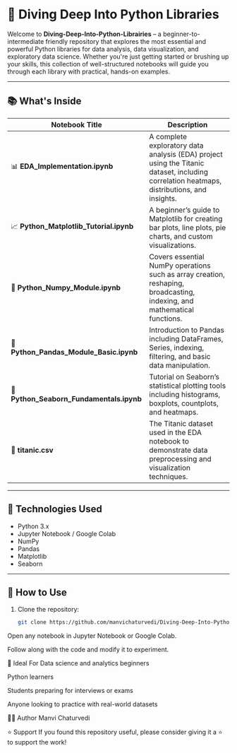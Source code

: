 # 🐍 Diving Deep Into Python Libraries

Welcome to **Diving-Deep-Into-Python-Librairies** – a beginner-to-intermediate friendly repository that explores the most essential and powerful Python libraries for data analysis, data visualization, and exploratory data science. Whether you're just getting started or brushing up your skills, this collection of well-structured notebooks will guide you through each library with practical, hands-on examples.

---

## 📚 What's Inside

| Notebook Title | Description |
|----------------|-------------|
| 📊 **EDA_Implementation.ipynb** | A complete exploratory data analysis (EDA) project using the Titanic dataset, including correlation heatmaps, distributions, and insights. |
| 📈 **Python_Matplotlib_Tutorial.ipynb** | A beginner’s guide to Matplotlib for creating bar plots, line plots, pie charts, and custom visualizations. |
| 🧮 **Python_Numpy_Module.ipynb** | Covers essential NumPy operations such as array creation, reshaping, broadcasting, indexing, and mathematical functions. |
| 🐼 **Python_Pandas_Module_Basic.ipynb** | Introduction to Pandas including DataFrames, Series, indexing, filtering, and basic data manipulation. |
| 🎨 **Python_Seaborn_Fundamentals.ipynb** | Tutorial on Seaborn’s statistical plotting tools including histograms, boxplots, countplots, and heatmaps. |
| 📁 **titanic.csv** | The Titanic dataset used in the EDA notebook to demonstrate data preprocessing and visualization techniques. |

---

## 🔧 Technologies Used

- Python 3.x
- Jupyter Notebook / Google Colab
- NumPy
- Pandas
- Matplotlib
- Seaborn

---

## 🚀 How to Use

1. Clone the repository:
   ```bash
   git clone https://github.com/manvichaturvedi/Diving-Deep-Into-Python-Librairies.git
Open any notebook in Jupyter Notebook or Google Colab.

Follow along with the code and modify it to experiment.

🎯 Ideal For
Data science and analytics beginners

Python learners

Students preparing for interviews or exams

Anyone looking to practice with real-world datasets

👩‍💻 Author
Manvi Chaturvedi

⭐ Support
If you found this repository useful, please consider giving it a ⭐ to support the work!
